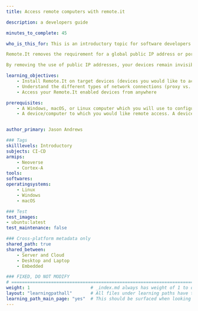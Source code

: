 ```yaml
---
title: Access remote computers with remote.it

description: a developers guide

minutes_to_complete: 45

who_is_this_for: This is an introductory topic for software developers who want to use Remote.It to establish private network connections between users and devices.  Devices can be on-premise, IoT, or cloud-hosted such as within Arm Virtual Hardware or within AWS.

Remote.It removes the requirement for a global public IP address or port forwarding which is used by legacy VPN solutions.  Enabling connections to devices that cannot be supported by VPNs such as devices connecting over CGNAT 5G mobile or Starlink satellite networks.  Eliminating VPN hardware cost and license while removing time spent planning, maintaining, and debugging IP allow lists, IP addresses, subnet collisions, route tables, and VLAN  tags.

By removing the use of public IP addresses, your devices remain invisible to the public and eliminate external attack surfaces from bots and malicious actors.

learning_objectives:
    - Install Remote.It on target devices (devices you would like to access remotely)
    - Understand the different types of network connections (proxy vs. peer-to-peer)
    - Access your Remote.It enabled devices from anywhere

prerequisites:
    - A Windows, macOS, or Linux computer which you will use to configure your devices as well as connect to your remote devices.
    - A device/computer to which you would like remote access. A device can be a Windows, Mac, or Linux computer including development kits such as Raspberry Pi. You will need a method to control this device before Remote.It is deployed which can be local access or access via another remote connectivity solution (Remote Desktop, VPN, etc.)


author_primary: Jason Andrews

### Tags
skilllevels: Introductory
subjects: CI-CD
armips:
    - Neoverse
    - Cortex-A
tools:
softwares:
operatingsystems:
    - Linux
    - Windows
    - macOS

### Test
test_images:
- ubuntu:latest
test_maintenance: false

### Cross-platform metadata only
shared_path: true
shared_between:
    - Server and Cloud
    - Desktop and Laptop
    - Embedded

### FIXED, DO NOT MODIFY
# ================================================================================
weight: 1                       # _index.md always has weight of 1 to order correctly
layout: "learningpathall"       # All files under learning paths have this same wrapper
learning_path_main_page: "yes"  # This should be surfaced when looking for related content. Only set for _index.md of learning path content.
---
```

